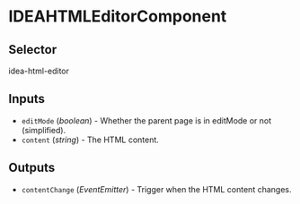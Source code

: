 # IDEAHTMLEditorComponent

## Selector

idea-html-editor

## Inputs

- `editMode` (*boolean*) - Whether the parent page is in editMode or not (simplified).
- `content` (*string*) - The HTML content.

## Outputs

- `contentChange` (*EventEmitter<string>*) - Trigger when the HTML content changes.
